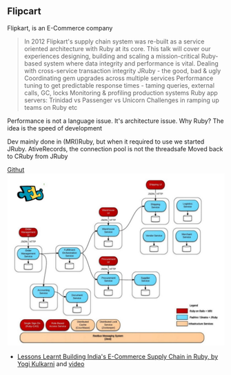 ## Flipcart 
Flipkart, is an E-Commerce company
> In 2012 Flipkart's supply chain system was re-built as a service oriented architecture with Ruby at its core. This talk will cover our experiences designing, building and scaling a mission-critical Ruby-based system where data integrity and performance is vital. Dealing with cross-service transaction integrity JRuby - the good, bad & ugly Coordinating gem upgrades across multiple services Performance tuning to get predictable response times - taming queries, external calls, GC, locks Monitoring & profiling production systems Ruby app servers: Trinidad vs Passenger vs Unicorn Challenges in ramping up teams on Ruby etc

Performance is not a language issue. It's architecture issue.
Why Ruby? The idea is the speed of development

Dev mainly done in (MRI)Ruby, but when it required to use we started JRuby.
AtiveRecords, the connection pool is not the threadsafe
Moved back to CRuby from JRuby


[Githut](https://github.com/flipkart)
![Architecture](images/flipcart/architecture.jpg?raw=true)

- [Lessons Learnt Building India's E-Commerce Supply Chain in Ruby, by Yogi Kulkarni](http://www.slideshare.net/yogi/lessons-learnt-building-indias-largest-e-commerce-supply-chain-in-ruby) and [video](http://confreaks.tv/videos/gardencityruby2014-lessons-learnt-building-india-s-e-commerce-supply-chain-in-ruby)
